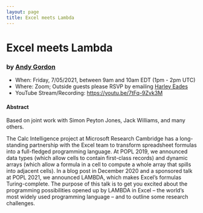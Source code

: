 ```yaml
---
layout: page
title: Excel meets Lambda
---
```


Excel meets Lambda
======
### by [Andy Gordon](https://www.microsoft.com/en-us/research/people/adg/)

- When: Friday, 7/05/2021, between 9am and 10am EDT (1pm - 2pm UTC)
- Where: Zoom; Outside guests please RSVP by emailing <a href="mailto:harley.eades@gmail.com">Harley Eades</a>
- YouTube Stream/Recording: <https://youtu.be/7tFq-9Zvk3M>

#### Abstract

Based on joint work with Simon Peyton Jones, Jack Williams, and many others.

The Calc Intelligence project at Microsoft Research Cambridge has a
long-standing partnership with the Excel team to transform spreadsheet
formulas into a full-fledged programming language. At POPL 2019, we
announced data types (which allow cells to contain first-class
records) and dynamic arrays (which allow a formula in a cell to
compute a whole array that spills into adjacent cells). In a blog post
in December 2020 and a sponsored talk at POPL 2021, we announced
LAMBDA, which makes Excel’s formulas Turing-complete. The purpose of
this talk is to get you excited about the programming possibilities
opened up by LAMBDA in Excel – the world’s most widely used
programming language – and to outline some research challenges.
